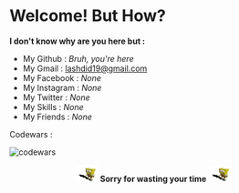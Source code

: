 # Welcome! But How?

**I don't know why are you here but :**

- My Github : _Bruh, you're here_
- My Gmail : lashdid19@gmail.com
- My Facebook : _None_
- My Instagram : _None_
- My Twitter : _None_
- My Skills : _None_
- My Friends : _None_

Codewars : 

![codewars](https://www.codewars.com/users/lashdid19/badges/small)

<p align="center"><img src="/static/sponge.gif" width="40" height="30"/> <b>Sorry for wasting your time</b> <img src="/static/sponge.gif" width="40" height="30"/></p>
